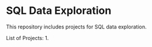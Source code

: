 # SQL Data Exploration

This repository includes projects for SQL data exploration.

List of Projects:
1. 
